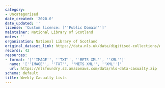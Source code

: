 ```yaml
---
category:
- Uncategorised
date_created: '2020.0'
date_updated: ''
license: 'Custom licence: [''Public Domain'']'
maintainer: National Library of Scotland
notes: ''
organization: National Library of Scotland
original_dataset_link: https://data.nls.uk/data/digitised-collections/weekly-casualty-lists/
records: 42
resources:
- format: '[''IMAGE'', ''TXT'', ''METS XML'', ''XML'']'
  name: '[''IMAGE'', ''TXT'', ''METS XML'', ''XML'']'
  url: https://nlsfoundry.s3.amazonaws.com/data/nls-data-casualty.zip
schema: default
title: Weekly Casualty Lists
---
```

